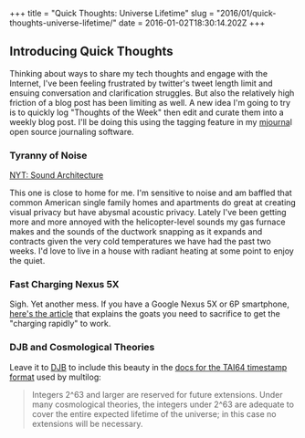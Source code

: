 +++
title = "Quick Thoughts: Universe Lifetime"
slug = "2016/01/quick-thoughts-universe-lifetime/"
date = 2016-01-02T18:30:14.202Z
+++
## Introducing Quick Thoughts

Thinking about ways to share my tech thoughts and engage with the Internet, I've been feeling frustrated by twitter's tweet length limit and ensuing conversation and clarification struggles. But also the relatively high friction of a blog post has been limiting as well. A new idea I'm going to try is to quickly log "Thoughts of the Week" then edit and curate them into a weekly blog post. I'll be doing this using the tagging feature in my [mjourna](https://mjournal.peterlyons.com)l open source journaling software.

### Tyranny of Noise

[NYT: Sound Architecture](http://www.nytimes.com/interactive/2015/12/29/arts/design/sound-architecture.html)

This one is close to home for me. I'm sensitive to noise and am baffled that common American single family homes and apartments do great at creating visual privacy but have abysmal acoustic privacy. Lately I've been getting more and more annoyed with the helicopter-level sounds my gas furnace makes and the sounds of the ductwork snapping as it expands and contracts given the very cold temperatures we have had the past two weeks. I'd love to live in a house with radiant heating at some point to enjoy the quiet.

### Fast Charging Nexus 5X

Sigh. Yet another mess. If you have a Google Nexus 5X or 6P smartphone, [here's the article](http://www.droid-life.com/2015/10/19/nexus-6p-nexus-5x-quick-charge/) that explains the goats you need to sacrifice to get the "charging rapidly" to work.

### DJB and Cosmological Theories

Leave it to [DJB](http://cr.yp.to/djb.html) to include this beauty in the [docs for the TAI64 timestamp format](https://cr.yp.to/libtai/tai64.html#tai64n) used by multilog:


> Integers 2^63 and larger are reserved for future extensions. Under many
> cosmological theories, the integers under 2^63 are adequate to cover the entire
> expected lifetime of the universe; in this case no extensions will be necessary.
